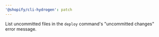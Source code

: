 ```yaml
---
'@shopify/cli-hydrogen': patch
---
```


List uncommitted files in the `deploy` command's "uncommitted changes" error message.
